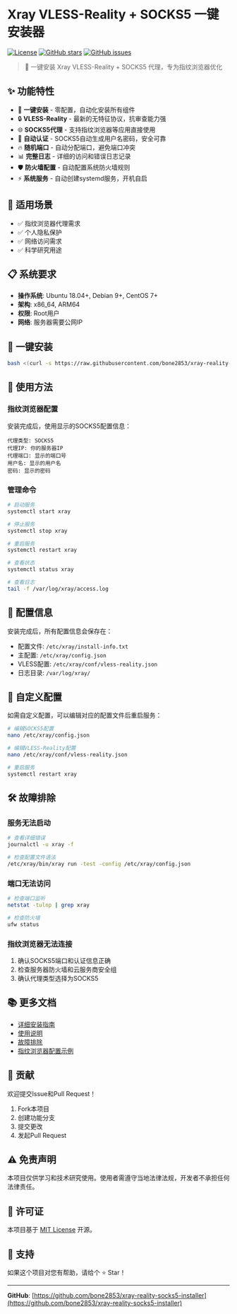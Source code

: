 # Xray VLESS-Reality + SOCKS5 一键安装器

[![License](https://img.shields.io/github/license/bone2853/xray-reality-socks5-installer)](LICENSE)
[![GitHub stars](https://img.shields.io/github/stars/bone2853/xray-reality-socks5-installer)](https://github.com/bone2853/xray-reality-socks5-installer/stargazers)
[![GitHub issues](https://img.shields.io/github/issues/bone2853/xray-reality-socks5-installer)](https://github.com/bone2853/xray-reality-socks5-installer/issues)

> 🚀 一键安装 Xray VLESS-Reality + SOCKS5 代理，专为指纹浏览器优化

## ✨ 功能特性

- 🎯 **一键安装** - 零配置，自动化安装所有组件
- 🔒 **VLESS-Reality** - 最新的无特征协议，抗审查能力强
- 🌐 **SOCKS5代理** - 支持指纹浏览器等应用直接使用
- 🔐 **自动认证** - SOCKS5自动生成用户名密码，安全可靠
- 🔥 **随机端口** - 自动分配端口，避免端口冲突
- 📊 **完整日志** - 详细的访问和错误日志记录
- 🛡️ **防火墙配置** - 自动配置系统防火墙规则
- ⚡ **系统服务** - 自动创建systemd服务，开机自启

## 🎯 适用场景

- ✅ 指纹浏览器代理需求
- ✅ 个人隐私保护
- ✅ 网络访问需求
- ✅ 科学研究用途

## 📋 系统要求

- **操作系统**: Ubuntu 18.04+, Debian 9+, CentOS 7+
- **架构**: x86_64, ARM64
- **权限**: Root用户
- **网络**: 服务器需要公网IP

## 🚀 一键安装

```bash
bash <(curl -s https://raw.githubusercontent.com/bone2853/xray-reality-socks5-installer/main/install.sh)
```

## 📱 使用方法

### 指纹浏览器配置

安装完成后，使用显示的SOCKS5配置信息：

```
代理类型: SOCKS5
代理IP: 你的服务器IP
代理端口: 显示的端口号
用户名: 显示的用户名
密码: 显示的密码
```

### 管理命令

```bash
# 启动服务
systemctl start xray

# 停止服务
systemctl stop xray

# 重启服务
systemctl restart xray

# 查看状态
systemctl status xray

# 查看日志
tail -f /var/log/xray/access.log
```

## 📝 配置信息

安装完成后，所有配置信息会保存在：
- 配置文件: `/etc/xray/install-info.txt`
- 主配置: `/etc/xray/config.json`
- VLESS配置: `/etc/xray/conf/vless-reality.json`
- 日志目录: `/var/log/xray/`

## 🔧 自定义配置

如需自定义配置，可以编辑对应的配置文件后重启服务：

```bash
# 编辑SOCKS5配置
nano /etc/xray/config.json

# 编辑VLESS-Reality配置
nano /etc/xray/conf/vless-reality.json

# 重启服务
systemctl restart xray
```

## 🛠️ 故障排除

### 服务无法启动

```bash
# 查看详细错误
journalctl -u xray -f

# 检查配置文件语法
/etc/xray/bin/xray run -test -config /etc/xray/config.json
```

### 端口无法访问

```bash
# 检查端口监听
netstat -tulnp | grep xray

# 检查防火墙
ufw status
```

### 指纹浏览器无法连接

1. 确认SOCKS5端口和认证信息正确
2. 检查服务器防火墙和云服务商安全组
3. 确认代理类型选择为SOCKS5

## 📚 更多文档

- [详细安装指南](docs/installation.md)
- [使用说明](docs/usage.md)
- [故障排除](docs/troubleshooting.md)
- [指纹浏览器配置示例](examples/browser-config.md)

## 🤝 贡献

欢迎提交Issue和Pull Request！

1. Fork本项目
2. 创建功能分支
3. 提交更改
4. 发起Pull Request

## ⚠️ 免责声明

本项目仅供学习和技术研究使用。使用者需遵守当地法律法规，开发者不承担任何法律责任。

## 📄 许可证

本项目基于 [MIT License](LICENSE) 开源。

## 💖 支持

如果这个项目对您有帮助，请给个 ⭐ Star！

---

**GitHub**: [https://github.com/bone2853/xray-reality-socks5-installer](https://github.com/bone2853/xray-reality-socks5-installer) 